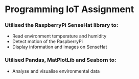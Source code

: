 # Programming IoT Assignment

<h3>Utilised the RaspberryPi SenseHat library to:</h3>
	<ul>
	<li>Read environment temperature and humidity</li>
	<li>Detect motion of the RaspberryPi</li>
	<li>Display information and images on SenseHat</li>
	</ul>
	
<h3>Utilised Pandas, MatPlotLib and Seaborn to:</h3>
	<ul><li>Analyse and visualise environmental data</li></ul>


